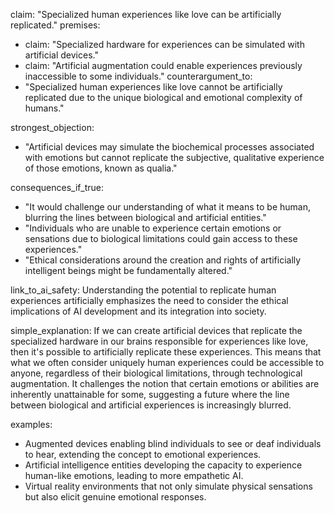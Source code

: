 claim: "Specialized human experiences like love can be artificially replicated."
premises:
  - claim: "Specialized hardware for experiences can be simulated with artificial devices."
  - claim: "Artificial augmentation could enable experiences previously inaccessible to some individuals."
counterargument_to:
  - "Specialized human experiences like love cannot be artificially replicated due to the unique biological and emotional complexity of humans."

strongest_objection:
  - "Artificial devices may simulate the biochemical processes associated with emotions but cannot replicate the subjective, qualitative experience of those emotions, known as qualia."

consequences_if_true:
  - "It would challenge our understanding of what it means to be human, blurring the lines between biological and artificial entities."
  - "Individuals who are unable to experience certain emotions or sensations due to biological limitations could gain access to these experiences."
  - "Ethical considerations around the creation and rights of artificially intelligent beings might be fundamentally altered."

link_to_ai_safety: Understanding the potential to replicate human experiences artificially emphasizes the need to consider the ethical implications of AI development and its integration into society.

simple_explanation: If we can create artificial devices that replicate the specialized hardware in our brains responsible for experiences like love, then it's possible to artificially replicate these experiences. This means that what we often consider uniquely human experiences could be accessible to anyone, regardless of their biological limitations, through technological augmentation. It challenges the notion that certain emotions or abilities are inherently unattainable for some, suggesting a future where the line between biological and artificial experiences is increasingly blurred.

examples:
  - Augmented devices enabling blind individuals to see or deaf individuals to hear, extending the concept to emotional experiences.
  - Artificial intelligence entities developing the capacity to experience human-like emotions, leading to more empathetic AI.
  - Virtual reality environments that not only simulate physical sensations but also elicit genuine emotional responses.